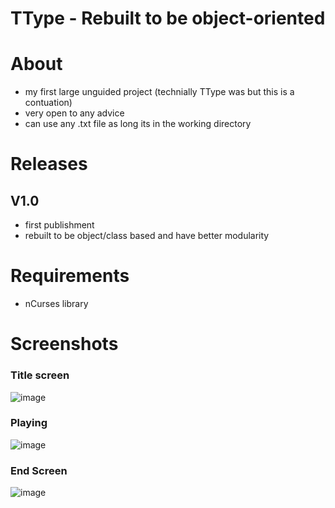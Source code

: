 # TType - Rebuilt to be object-oriented
# About 
- my first large unguided project (technially TType was but this is a contuation)
- very open to any advice
- can use any .txt file as long its in the working directory

# Releases
## V1.0
- first publishment
- rebuilt to be object/class based and have better modularity

# Requirements
- nCurses library

# Screenshots
### Title screen
![image](https://github.com/TobyTowler/TTypeRestructured/assets/135618916/4f5464e3-9746-4924-9c48-7d6165560b53)

### Playing
![image](https://github.com/TobyTowler/TTypeRestructured/assets/135618916/d49bc16b-0cab-439b-aba9-2ccd7c9c35ca)

### End Screen
![image](https://github.com/TobyTowler/TTypeRestructured/assets/135618916/bec3f913-a1e7-4cc1-8f83-159194067fa6)
